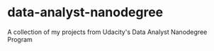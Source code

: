 # data-analyst-nanodegree
  A collection of my projects from Udacity's Data Analyst Nanodegree Program
